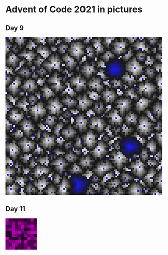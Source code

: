 # Advent of Code 2021 in pictures

## Day 9

![Day 9](pictures/pic09.png)

## Day 11

![Day 11](pictures/anim11.gif)
